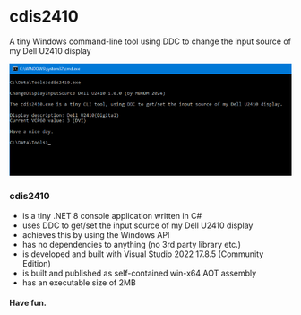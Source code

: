 # cdis2410
A tiny Windows command-line tool using DDC to change the input source of my Dell U2410 display

![WADH](screenshot.png)

### cdis2410
- is a tiny .NET 8 console application written in C#
- uses DDC to get/set the input source of my Dell U2410 display
- achieves this by using the Windows API
- has no dependencies to anything (no 3rd party library etc.)
- is developed and built with Visual Studio 2022 17.8.5 (Community Edition)
- is built and published as self-contained win-x64 AOT assembly
- has an executable size of 2MB

#### Have fun.

